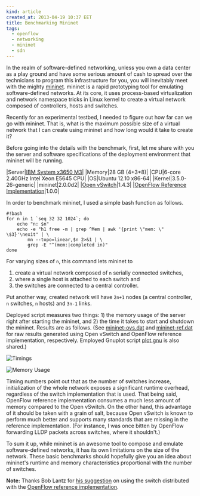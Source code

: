 ```yaml
---
kind: article
created_at: 2013-04-19 10:37 EET
title: Benchmarking Mininet
tags:
  - openflow
  - networking
  - mininet
  - sdn
---
```


In the realm of software-defined networking, unless you own a data center as a play ground and have some serious amount of cash to spread over the technicians to program this infrastructure for you, you will inevitably meet with the mighty [mininet](https://github.com/mininet/mininet). mininet is a rapid prototyping tool for emulating software-defined networks. At its core, it uses process-based virtualization and network namespace tricks in Linux kernel to create a virtual network composed of controllers, hosts and switches.

Recently for an experimental testbed, I needed to figure out how far can we go with mininet. That is, what is the maximum possible size of a virtual network that I can create using mininet and how long would it take to create it?

Before going into the details with the benchmark, first, let me share with you the server and software specifications of the deployment environment that mininet will be running.

|Server|[IBM System x3650 M3](http://www-03.ibm.com/systems/x/hardware/rack/x3650m3/)|
|Memory|28 GB (4+3*8)|
|CPU|6-core 2.40GHz Intel Xeon E5645 CPU|
|OS|Ubuntu 12.10 x86-64|
|Kernel|3.5.0-26-generic|
|mininet|2.0.0d2|
|[Open vSwitch](http://www.openvswitch.org/)|1.4.3|
|[OpenFlow Reference Implementation](http://www.openflow.org/wp/downloads/)|1.0.0|

In order to benchmark mininet, I used a simple bash function as follows.

    #!bash
    for n in 1 `seq 32 32 1024`; do
        echo "n: $n"
        echo -e "h1 free -m | grep ^Mem | awk '{print \"mem: \" \$3}'\nexit" | \
            mn --topo=linear,$n 2>&1 | \
            grep -E "^(mem:|completed in)"
    done

For varying sizes of `n`, this command lets mininet to

1. create a virtual network composed of `n` serially connected switches,
2. where a single host is attached to each switch and
3. the switches are connected to a central controller.

Put another way, created network will have `2n+1` nodes (a central controller, `n` switches, `n` hosts) and `3n-1` links.

Deployed script measures two things: 1) the memory usage of the server right after starting the mininet, and 2) the time it takes to start and shutdown the mininet. Results are as follows. (See [mininet-ovs.dat](mininet-ovs.dat) and [mininet-ref.dat](mininet-ref.dat) for raw results generated using Open vSwitch and OpenFlow reference implementation, respectively. Employed Gnuplot script [plot.gnu](plot.gnu) is also shared.)

![Timings](time.jpg)

![Memory Usage](memory.jpg)

Timing numbers point out that as the number of switches increase, initialization of the whole network exposes a significant runtime overhead, regardless of the switch implementation that is used. That being said, OpenFlow reference implementation consumes a much less amount of memory compared to the Open vSwitch. On the other hand, this advantage of it should be taken with a grain of salt, because Open vSwitch is known to perform much better and supports many standards that are missing in the reference implementation. (For instance, I was once bitten by OpenFlow forwarding LLDP packets across switches, where it shouldn't.)

To sum it up, while mininet is an awesome tool to compose and emulate software-defined networks, it has its own limitations on the size of the network. These basic benchmarks should hopefully give you an idea about mininet's runtime and memory characteristics proportional with the number of switches.

**Note:** Thanks Bob Lantz for [his suggestion](https://mailman.stanford.edu/pipermail/openflow-discuss/2013-April/004477.html) on using the switch distributed with the [OpenFlow reference implementation](http://www.openflow.org/wp/downloads/). 
